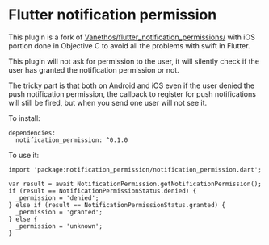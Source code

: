 # Flutter notification permission

This plugin is a fork of [Vanethos/flutter_notification_permissions/](https://github.com/Vanethos/flutter_notification_permissions/) with iOS portion done in Objective C to avoid all the problems with swift in Flutter.

This plugin will not ask for permission to the user, it will silently check if the user has granted the notification permission or not.

The tricky part is that both on Android and iOS even if the user denied the push notification permission, the callback to register for push notifications will still be fired, but when you send one user will not see it.

To install:
```
dependencies:
  notification_permission: ^0.1.0
```

To use it:
```
import 'package:notification_permission/notification_permission.dart';

var result = await NotificationPermission.getNotificationPermission();
if (result == NotificationPermissionStatus.denied) {
  _permission = 'denied';
} else if (result == NotificationPermissionStatus.granted) {
  _permission = 'granted';
} else {
  _permission = 'unknown';
}
```
